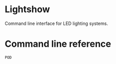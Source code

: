 Lightshow
=========
Command line interface for LED lighting systems.

Command line reference
======================
```
POD
```
